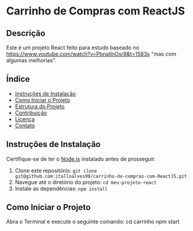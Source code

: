 # Carrinho de Compras com ReactJS

## Descrição
Este é um projeto React feito para estudo baseado no https://www.youtube.com/watch?v=PbnaIlnOsr8&t=1583s "mas com algumas melhorias".

## Índice
- [Instruções de Instalação](#instruções-de-instalação)
- [Como Iniciar o Projeto](#como-iniciar-o-projeto)
- [Estrutura do Projeto](#estrutura-do-projeto)
- [Contribuição](#contribuição)
- [Licença](#licença)
- [Contato](#contato)

## Instruções de Instalação
Certifique-se de ter o [Node.js](https://nodejs.org/) instalado antes de prosseguir.

1. Clone este repositório: `git clone git@github.com:italloalves99/carrinho-de-compras-com-ReactJS.git`
2. Navegue até o diretório do projeto: `cd meu-projeto-react`
3. Instale as dependências: `npm install`

## Como Iniciar o Projeto
Abra o Terminal e execute o seguinte comando:
cd carrinho 
npm start
